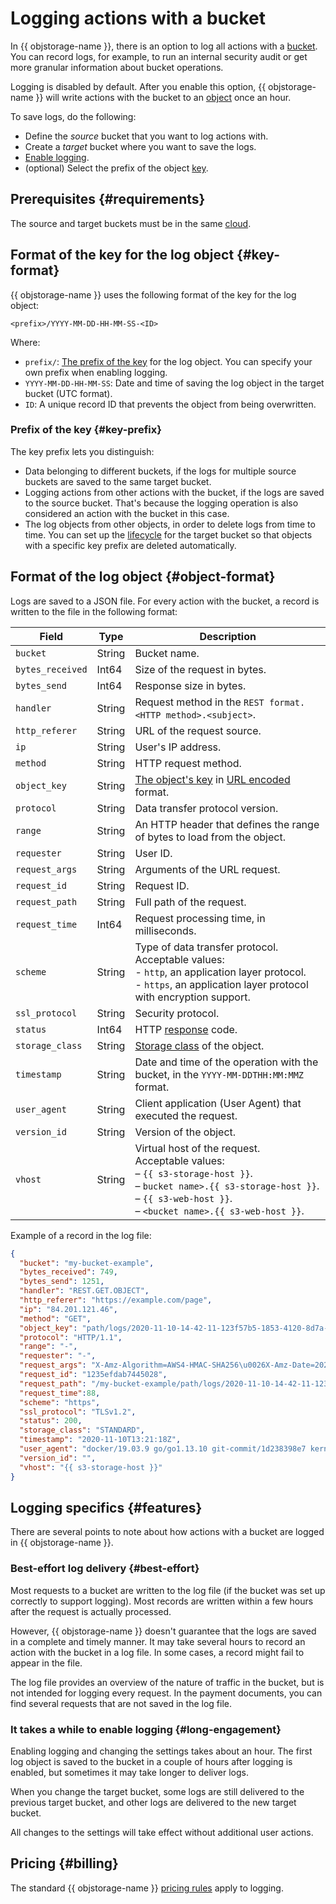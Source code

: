 # Logging actions with a bucket

In {{ objstorage-name }}, there is an option to log all actions with a [bucket](../concepts/bucket.md). You can record logs, for example, to run an internal security audit or get more granular information about bucket operations.

Logging is disabled by default. After you enable this option, {{ objstorage-name }} will write actions with the bucket to an [object](../concepts/object.md) once an hour.

To save logs, do the following:
* Define the _source_ bucket that you want to log actions with.
* Create a _target_ bucket where you want to save the logs.
* [Enable logging](../operations/buckets/enable-logging.md).
* (optional) Select the prefix of the object [key](../concepts/object.md#key).

## Prerequisites {#requirements}

The source and target buckets must be in the same [cloud](../../resource-manager/concepts/resources-hierarchy.md#cloud).

## Format of the key for the log object {#key-format}

{{ objstorage-name }} uses the following format of the key for the log object:

```
<prefix>/YYYY-MM-DD-HH-MM-SS-<ID>
```

Where:
* `prefix/`: [The prefix of the key](#key-prefix) for the log object. You can specify your own prefix when enabling logging.
* `YYYY-MM-DD-HH-MM-SS`: Date and time of saving the log object in the target bucket (UTC format).
* `ID`: A unique record ID that prevents the object from being overwritten.

### Prefix of the key {#key-prefix}

The key prefix lets you distinguish:
* Data belonging to different buckets, if the logs for multiple source buckets are saved to the same target bucket.
* Logging actions from other actions with the bucket, if the logs are saved to the source bucket. That's because the logging operation is also considered an action with the bucket in this case.
* The log objects from other objects, in order to delete logs from time to time. You can set up the [lifecycle](../concepts/lifecycles.md) for the target bucket so that objects with a specific key prefix are deleted automatically.

## Format of the log object {#object-format}

Logs are saved to a JSON file. For every action with the bucket, a record is written to the file in the following format:

Field | Type | Description 
--- | --- | ---
`bucket` | String | Bucket name.
`bytes_received` | Int64 | Size of the request in bytes.
`bytes_send` | Int64 | Response size in bytes.
`handler` | String | Request method in the `REST format.<HTTP method>.<subject>`.
`http_referer` | String | URL of the request source.
`ip` | String | User's IP address.
`method` | String | HTTP request method.
`object_key` | String | [The object's key](#key-format) in [URL encoded](https://en.wikipedia.org/wiki/Percent-encoding) format.
`protocol` | String | Data transfer protocol version.
`range` | String | An HTTP header that defines the range of bytes to load from the object.
`requester` | String | User ID.
`request_args` | String | Arguments of the URL request.
`request_id` | String | Request ID.
`request_path` | String | Full path of the request.
`request_time` | Int64 | Request processing time, in milliseconds.
`scheme` | String | Type of data transfer protocol.<br>Acceptable values:<br>- `http`, an application layer protocol.<br>- `https`, an application layer protocol with encryption support.
`ssl_protocol` | String | Security protocol.
`status` | Int64 | HTTP [response](../s3/api-ref/response-codes.md) code.
`storage_class` | String | [Storage class](../concepts/storage-class.md) of the object.
`timestamp` | String | Date and time of the operation with the bucket, in the `YYYY-MM-DDTHH:MM:MMZ` format.
`user_agent` | String | Client application (User Agent) that executed the request.
`version_id` | String | Version of the object.
`vhost` | String | Virtual host of the request.<br>Acceptable values:<br>– `{{ s3-storage-host }}`.<br> – `bucket name>.{{ s3-storage-host }}`.<br>– `{{ s3-web-host }}`.<br> – `<bucket name>.{{ s3-web-host }}`.

Example of a record in the log file:

```json
{
  "bucket": "my-bucket-example",
  "bytes_received": 749,
  "bytes_send": 1251,
  "handler": "REST.GET.OBJECT",
  "http_referer": "https://example.com/page",
  "ip": "84.201.121.46",
  "method": "GET",
  "object_key": "path/logs/2020-11-10-14-42-11-123f57b5-1853-4120-8d7a-5bcc1e9e9b4f",
  "protocol": "HTTP/1.1",
  "range": "-",
  "requester": "-",
  "request_args": "X-Amz-Algorithm=AWS4-HMAC-SHA256\u0026X-Amz-Date=20201030T072100Z\u0026X-Amz-SignedHeaders=host\u0026X-Amz-Expires=43200\u0026X-Amz-Credential=ZGB4EY1...\u0026X-Amz-Signature=12f350...",
  "request_id": "1235efdab7445028",
  "request_path": "/my-bucket-example/path/logs/2020-11-10-14-42-11-123f57b5-1853-4120-8d7a-5bcc1e9e9b4f?X-Amz-...",
  "request_time":88,
  "scheme": "https",
  "ssl_protocol": "TLSv1.2",
  "status": 200,
  "storage_class": "STANDARD",
  "timestamp": "2020-11-10T13:21:18Z",
  "user_agent": "docker/19.03.9 go/go1.13.10 git-commit/1d238398e7 kernel/4.4.0-142-generic os/linux arch/amd64 UpstreamClient(Go-http-client/1.1)",
  "version_id": "",
  "vhost": "{{ s3-storage-host }}"
}
```

## Logging specifics {#features}

There are several points to note about how actions with a bucket are logged in {{ objstorage-name }}.

### Best-effort log delivery {#best-effort}

Most requests to a bucket are written to the log file (if the bucket was set up correctly to support logging). Most records are written within a few hours after the request is actually processed.

However, {{ objstorage-name }} doesn't guarantee that the logs are saved in a complete and timely manner. It may take several hours to record an action with the bucket in a log file. In some cases, a record might fail to appear in the file.

The log file provides an overview of the nature of traffic in the bucket, but is not intended for logging every request. In the payment documents, you can find several requests that are not saved in the log file.

### It takes a while to enable logging {#long-engagement}

Enabling logging and changing the settings takes about an hour. The first log object is saved to the bucket in a couple of hours after logging is enabled, but sometimes it may take longer to deliver logs.

When you change the target bucket, some logs are still delivered to the previous target bucket, and other logs are delivered to the new target bucket.

All changes to the settings will take effect without additional user actions.

## Pricing {#billing}

The standard {{ objstorage-name }} [pricing rules](../pricing.md) apply to logging.